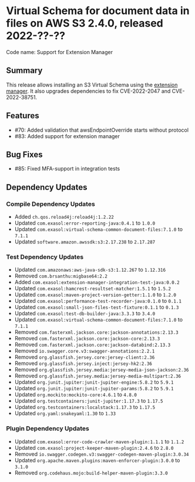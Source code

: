 # Virtual Schema for document data in files on AWS S3 2.4.0, released 2022-??-??

Code name: Support for Extension Manager

## Summary

This release allows installing an S3 Virtual Schema using the [extension manager](https://github.com/exasol/extension-manager). It also upgrades dependencies to fix CVE-2022-2047 and CVE-2022-38751.

## Features

* #70: Added validation that awsEndpointOverride starts without protocol
* #83: Added support for extension manager

## Bug Fixes

* #85: Fixed MFA-support in integration tests 

## Dependency Updates

### Compile Dependency Updates

* Added `ch.qos.reload4j:reload4j:1.2.22`
* Updated `com.exasol:error-reporting-java:0.4.1` to `1.0.0`
* Updated `com.exasol:virtual-schema-common-document-files:7.1.0` to `7.1.1`
* Updated `software.amazon.awssdk:s3:2.17.238` to `2.17.287`

### Test Dependency Updates

* Updated `com.amazonaws:aws-java-sdk-s3:1.12.267` to `1.12.316`
* Removed `com.brsanthu:migbase64:2.2`
* Added `com.exasol:extension-manager-integration-test-java:0.0.2`
* Updated `com.exasol:hamcrest-resultset-matcher:1.5.1` to `1.5.2`
* Updated `com.exasol:maven-project-version-getter:1.1.0` to `1.2.0`
* Updated `com.exasol:performance-test-recorder-java:0.1.0` to `0.1.1`
* Updated `com.exasol:small-json-files-test-fixture:0.1.1` to `0.1.3`
* Updated `com.exasol:test-db-builder-java:3.3.3` to `3.4.0`
* Updated `com.exasol:virtual-schema-common-document-files:7.1.0` to `7.1.1`
* Removed `com.fasterxml.jackson.core:jackson-annotations:2.13.3`
* Removed `com.fasterxml.jackson.core:jackson-core:2.13.3`
* Removed `com.fasterxml.jackson.core:jackson-databind:2.13.3`
* Removed `io.swagger.core.v3:swagger-annotations:2.2.1`
* Removed `org.glassfish.jersey.core:jersey-client:2.36`
* Removed `org.glassfish.jersey.inject:jersey-hk2:2.36`
* Removed `org.glassfish.jersey.media:jersey-media-json-jackson:2.36`
* Removed `org.glassfish.jersey.media:jersey-media-multipart:2.36`
* Updated `org.junit.jupiter:junit-jupiter-engine:5.8.2` to `5.9.1`
* Updated `org.junit.jupiter:junit-jupiter-params:5.8.2` to `5.9.1`
* Updated `org.mockito:mockito-core:4.6.1` to `4.8.0`
* Updated `org.testcontainers:junit-jupiter:1.17.3` to `1.17.5`
* Updated `org.testcontainers:localstack:1.17.3` to `1.17.5`
* Updated `org.yaml:snakeyaml:1.30` to `1.33`

### Plugin Dependency Updates

* Updated `com.exasol:error-code-crawler-maven-plugin:1.1.1` to `1.1.2`
* Updated `com.exasol:project-keeper-maven-plugin:2.4.6` to `2.8.0`
* Removed `io.swagger.codegen.v3:swagger-codegen-maven-plugin:3.0.34`
* Updated `org.apache.maven.plugins:maven-enforcer-plugin:3.0.0` to `3.1.0`
* Removed `org.codehaus.mojo:build-helper-maven-plugin:3.3.0`
